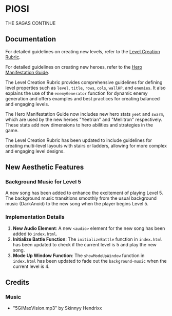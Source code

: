 # PIOSI
THE SAGAS CONTINUE

## Documentation

For detailed guidelines on creating new levels, refer to the [Level Creation Rubric](docs/level-creation.md).

For detailed guidelines on creating new heroes, refer to the [Hero Manifestation Guide](docs/hero-manifestation-guide.md).

The Level Creation Rubric provides comprehensive guidelines for defining level properties such as `level`, `title`, `rows`, `cols`, `wallHP`, and `enemies`. It also explains the use of the `enemyGenerator` function for dynamic enemy generation and offers examples and best practices for creating balanced and engaging levels.

The Hero Manifestation Guide now includes new hero stats `yeet` and `swarm`, which are used by the new heroes "Yeetrian" and "Mellitron" respectively. These stats add new dimensions to hero abilities and strategies in the game.

The Level Creation Rubric has been updated to include guidelines for creating multi-level layouts with stairs or ladders, allowing for more complex and engaging level designs.

## New Aesthetic Features

### Background Music for Level 5

A new song has been added to enhance the excitement of playing Level 5. The background music transitions smoothly from the usual background music (DarkAnoid) to the new song when the player begins Level 5.

### Implementation Details

1. **New Audio Element**: A new `<audio>` element for the new song has been added to `index.html`.
2. **Initialize Battle Function**: The `initializeBattle` function in `index.html` has been updated to check if the current level is 5 and play the new song.
3. **Mode Up Window Function**: The `showModeUpWindow` function in `index.html` has been updated to fade out the `background-music` when the current level is 4.

## Credits

### Music

* "5GiMaxVision.mp3" by Skinnyy Hendrixx
